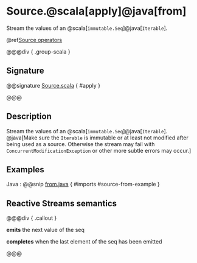 # Source.@scala[apply]@java[from]

Stream the values of an @scala[`immutable.Seq`]@java[`Iterable`].

@ref[Source operators](../index.md#source-operators)


@@@div { .group-scala }

## Signature

@@signature [Source.scala](/akka-stream/src/main/scala/akka/stream/scaladsl/Source.scala) { #apply }

@@@

## Description

Stream the values of an @scala[`immutable.Seq`]@java[`Iterable`]. @java[Make sure the `Iterable` is immutable or at least not modified after being used
as a source. Otherwise the stream may fail with `ConcurrentModificationException` or other more subtle errors may occur.]

## Examples

Java
:  @@snip [from.java](/akka-docs/src/test/java/jdocs/stream/operators/SourceDocExamples.java) { #imports #source-from-example }

## Reactive Streams semantics

@@@div { .callout }

**emits** the next value of the seq

**completes** when the last element of the seq has been emitted

@@@
